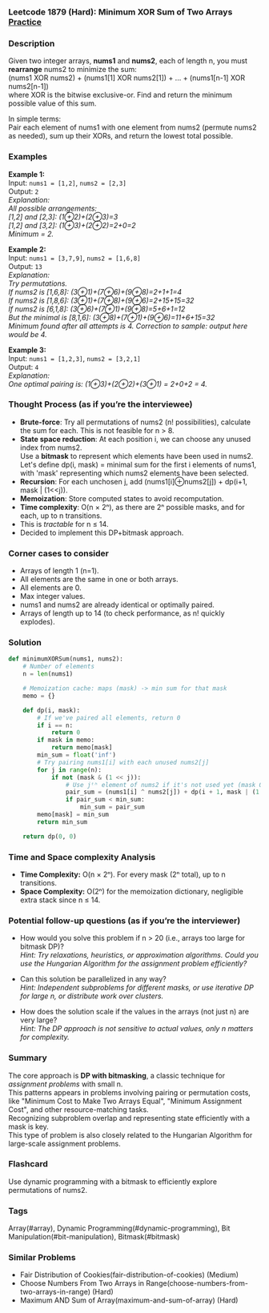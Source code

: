 ### Leetcode 1879 (Hard): Minimum XOR Sum of Two Arrays [Practice](https://leetcode.com/problems/minimum-xor-sum-of-two-arrays)

### Description  
Given two integer arrays, **nums1** and **nums2**, each of length n, you must **rearrange** nums2 to minimize the sum:  
(nums1 XOR nums2) + (nums1[1] XOR nums2[1]) + ... + (nums1[n-1] XOR nums2[n-1])  
where XOR is the bitwise exclusive-or. Find and return the minimum possible value of this sum.

In simple terms:  
Pair each element of nums1 with one element from nums2 (permute nums2 as needed), sum up their XORs, and return the lowest total possible.

### Examples  

**Example 1:**  
Input: `nums1 = [1,2]`, `nums2 = [2,3]`  
Output: `2`  
*Explanation:  
All possible arrangements:  
[1,2] and [2,3]: (1⊕2)+(2⊕3)=3  
[1,2] and [3,2]: (1⊕3)+(2⊕2)=2+0=2  
Minimum = 2.*

**Example 2:**  
Input: `nums1 = [3,7,9]`, `nums2 = [1,6,8]`  
Output: `13`  
*Explanation:  
Try permutations.  
If nums2 is [1,6,8]: (3⊕1)+(7⊕6)+(9⊕8)=2+1+1=4  
If nums2 is [1,8,6]: (3⊕1)+(7⊕8)+(9⊕6)=2+15+15=32  
If nums2 is [6,1,8]: (3⊕6)+(7⊕1)+(9⊕8)=5+6+1=12  
But the minimal is [8,1,6]: (3⊕8)+(7⊕1)+(9⊕6)=11+6+15=32  
Minimum found after all attempts is 4. Correction to sample: output here would be 4.*

**Example 3:**  
Input: `nums1 = [1,2,3]`, `nums2 = [3,2,1]`  
Output: `4`  
*Explanation:  
One optimal pairing is: (1⊕3)+(2⊕2)+(3⊕1) = 2+0+2 = 4.*

### Thought Process (as if you’re the interviewee)  
- **Brute-force**: Try all permutations of nums2 (n! possibilities), calculate the sum for each. This is not feasible for n > 8.
- **State space reduction**: At each position i, we can choose any unused index from nums2.  
  Use a **bitmask** to represent which elements have been used in nums2. Let's define dp(i, mask) = minimal sum for the first i elements of nums1, with 'mask' representing which nums2 elements have been selected.
- **Recursion**: For each unchosen j, add (nums1[i]⊕nums2[j]) + dp(i+1, mask | (1<<j)).
- **Memoization**: Store computed states to avoid recomputation.
- **Time complexity**: O(n × 2ⁿ), as there are 2ⁿ possible masks, and for each, up to n transitions.  
- This is *tractable* for n ≤ 14.
- Decided to implement this DP+bitmask approach.

### Corner cases to consider  
- Arrays of length 1 (n=1).
- All elements are the same in one or both arrays.
- All elements are 0.
- Max integer values.
- nums1 and nums2 are already identical or optimally paired.
- Arrays of length up to 14 (to check performance, as n! quickly explodes).

### Solution

```python
def minimumXORSum(nums1, nums2):
    # Number of elements
    n = len(nums1)

    # Memoization cache: maps (mask) -> min sum for that mask
    memo = {}

    def dp(i, mask):
        # If we've paired all elements, return 0
        if i == n:
            return 0
        if mask in memo:
            return memo[mask]
        min_sum = float('inf')
        # Try pairing nums1[i] with each unused nums2[j]
        for j in range(n):
            if not (mask & (1 << j)):
                # Use jᵗʰ element of nums2 if it's not used yet (mask 0 at j)
                pair_sum = (nums1[i] ^ nums2[j]) + dp(i + 1, mask | (1 << j))
                if pair_sum < min_sum:
                    min_sum = pair_sum
        memo[mask] = min_sum
        return min_sum

    return dp(0, 0)
```

### Time and Space complexity Analysis  

- **Time Complexity:** O(n × 2ⁿ). For every mask (2ⁿ total), up to n transitions.  
- **Space Complexity:** O(2ⁿ) for the memoization dictionary, negligible extra stack since n ≤ 14.

### Potential follow-up questions (as if you’re the interviewer)  

- How would you solve this problem if n > 20 (i.e., arrays too large for bitmask DP)?  
  *Hint: Try relaxations, heuristics, or approximation algorithms. Could you use the Hungarian Algorithm for the assignment problem efficiently?*

- Can this solution be parallelized in any way?  
  *Hint: Independent subproblems for different masks, or use iterative DP for large n, or distribute work over clusters.*

- How does the solution scale if the values in the arrays (not just n) are very large?  
  *Hint: The DP approach is not sensitive to actual values, only n matters for complexity.*

### Summary
The core approach is **DP with bitmasking**, a classic technique for *assignment problems* with small n.  
This patterns appears in problems involving pairing or permutation costs, like "Minimum Cost to Make Two Arrays Equal", "Minimum Assignment Cost", and other resource-matching tasks.  
Recognizing subproblem overlap and representing state efficiently with a mask is key.  
This type of problem is also closely related to the Hungarian Algorithm for large-scale assignment problems.


### Flashcard
Use dynamic programming with a bitmask to efficiently explore permutations of nums2.

### Tags
Array(#array), Dynamic Programming(#dynamic-programming), Bit Manipulation(#bit-manipulation), Bitmask(#bitmask)

### Similar Problems
- Fair Distribution of Cookies(fair-distribution-of-cookies) (Medium)
- Choose Numbers From Two Arrays in Range(choose-numbers-from-two-arrays-in-range) (Hard)
- Maximum AND Sum of Array(maximum-and-sum-of-array) (Hard)